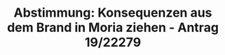 ---
abstimmung:
  abstimmung: 2
  bundestagssitzung: 177
  datum: 18. September 2020
  legislaturperiode: 19
categories:
- Todo
data:
- title: Abstimmungsergebnis 20200918_2-data.pdf
  url: /res/2021-btw/abstimmungsergebnisse/20200918_2-data.pdf
- title: Abstimmungsergebnis 20200918_2_xls-data.xlsx
  url: /res/2021-btw/abstimmungsergebnisse/20200918_2_xls-data.xlsx
- title: Abstimmungsergebnis 20200918_2_xls-data.csv
  url: /res/2021-btw/abstimmungsergebnisse/csv/20200918_2_xls-data.csv
documents:
- local: /res/2021-btw/drucksachen/22679.pdf
  title: Drucksache 19/22679
  url: https://dip21.bundestag.de/dip21/btd/19/226/1922679.pdf
ergebnis:
  AfD:
    enthaltung: 0
    gesamt: 89
    ja: 0
    nein: 67
    nichtabgegeben: 22
    ungueltig: 0
  Bündnis 90/Die Grünen:
    enthaltung: 0
    gesamt: 67
    ja: 58
    nein: 0
    nichtabgegeben: 9
    ungueltig: 0
  Die Linke:
    enthaltung: 0
    gesamt: 69
    ja: 58
    nein: 0
    nichtabgegeben: 11
    ungueltig: 0
  FDP:
    enthaltung: 4
    gesamt: 80
    ja: 0
    nein: 69
    nichtabgegeben: 7
    ungueltig: 0
  cdu/csu:
    enthaltung: 0
    gesamt: 246
    ja: 0
    nein: 213
    nichtabgegeben: 33
    ungueltig: 0
  file: 20200918_2_xls-data.xlsx
  fraktionslos:
    enthaltung: 0
    gesamt: 6
    ja: 1
    nein: 1
    nichtabgegeben: 4
    ungueltig: 0
  spd:
    enthaltung: 1
    gesamt: 152
    ja: 3
    nein: 122
    nichtabgegeben: 26
    ungueltig: 0
layout: abstimmung
links:
- title: Link zu bundestag.de
  url: https://www.bundestag.de/parlament/plenum/abstimmung/abstimmung?id=687
preview: 'Deutscher Bundestag


  177. Sitzung des Deutschen Bundestages

  am Freitag, 18. September 2020


  Endgültiges Ergebnis der Namentlichen Abstimmung Nr. 2


  Antrag der Fraktion BÜNDNIS 90/DIE GRÜNEN

  Nach dem Brand von Moria - Für schnelle Nothilfe und einen menschenrechtsbasierten

  Neustart der europäischen Flüchtlingspolitik

  Drs. 19/22679'
tags:
- Todo
title: 'Abstimmung: Konsequenzen aus dem Brand in Moria ziehen - Antrag 19/22279'
---